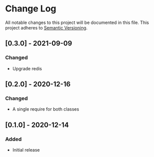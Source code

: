 # Change Log
All notable changes to this project will be documented in this file. This
project adheres to [Semantic Versioning](http://semver.org/).

## [0.3.0] - 2021-09-09
### Changed
- Upgrade redis

## [0.2.0] - 2020-12-16
### Changed
- A single require for both classes

## [0.1.0] - 2020-12-14
### Added
- Initial release
